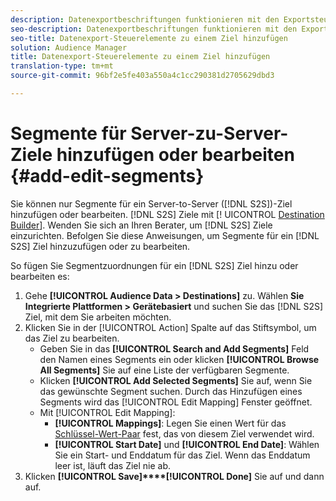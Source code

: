 ```yaml
---
description: Datenexportbeschriftungen funktionieren mit den Exportsteuerelementen, die Sie in einer Datenquelle festgelegt haben. Datenexportbeschriftungen verhindern, dass Sie einem Segment eingeschränkte Eigenschaften hinzufügen und Segmentdaten an ein Ziel senden. Sie können mehrere Beschriftungen auf ein neues oder vorhandenes Cookie oder ein URL-Ziel festlegen.
seo-description: Datenexportbeschriftungen funktionieren mit den Exportsteuerelementen, die Sie in einer Datenquelle festgelegt haben. Datenexportbeschriftungen verhindern, dass Sie einem Segment eingeschränkte Eigenschaften hinzufügen und Segmentdaten an ein Ziel senden. Sie können mehrere Beschriftungen auf ein neues oder vorhandenes Cookie oder ein URL-Ziel festlegen.
seo-title: Datenexport-Steuerelemente zu einem Ziel hinzufügen
solution: Audience Manager
title: Datenexport-Steuerelemente zu einem Ziel hinzufügen
translation-type: tm+mt
source-git-commit: 96bf2e5fe403a550a4c1cc290381d2705629dbd3

---
```



# Segmente für Server-zu-Server-Ziele hinzufügen oder bearbeiten {#add-edit-segments}

Sie können nur Segmente für ein Server-to-Server ([!DNL S2S])-Ziel hinzufügen oder bearbeiten. [!DNL S2S] Ziele mit [! UICONTROL [Destination Builder](/help/using/features/destinations/destination-builder.md)]. Wenden Sie sich an Ihren Berater, um [!DNL S2S] Ziele einzurichten. Befolgen Sie diese Anweisungen, um Segmente für ein [!DNL S2S] Ziel hinzuzufügen oder zu bearbeiten.

<!-- destination-s2s-edit.xml -->

So fügen Sie Segmentzuordnungen für ein [!DNL S2S] Ziel hinzu oder bearbeiten es:

1. Gehe **[!UICONTROL Audience Data > Destinations]** zu. Wählen **Sie Integrierte Plattformen &gt; Gerätebasiert** und suchen Sie das [!DNL S2S] Ziel, mit dem Sie arbeiten möchten.
2. Klicken Sie in der [!UICONTROL Action] Spalte auf das Stiftsymbol, um das Ziel zu bearbeiten.
   * Geben Sie in das **[!UICONTROL Search and Add Segments]** Feld den Namen eines Segments ein oder klicken **[!UICONTROL Browse All Segments]** Sie auf eine Liste der verfügbaren Segmente.
   * Klicken **[!UICONTROL Add Selected Segments]** Sie auf, wenn Sie das gewünschte Segment suchen. Durch das Hinzufügen eines Segments wird das [!UICONTROL Edit Mapping] Fenster geöffnet.
   * Mit [!UICONTROL Edit Mapping]:
      * **[!UICONTROL Mappings]**: Legen Sie einen Wert für das [Schlüssel-Wert-Paar](../../features/destinations/key-value-pairs.md) fest, das von diesem Ziel verwendet wird.
      * **[!UICONTROL Start Date]** und **[!UICONTROL End Date]**: Wählen Sie ein Start- und Enddatum für das Ziel. Wenn das Enddatum leer ist, läuft das Ziel nie ab.
3. Klicken **[!UICONTROL Save]****[!UICONTROL Done]** Sie auf und dann auf.